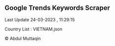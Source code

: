 

## Google Trends Keywords Scraper 
 
Last Update 24-03-2023 , 11:29:15

Country List :
VIETNAM.json



© Abdul Muttaqin 
